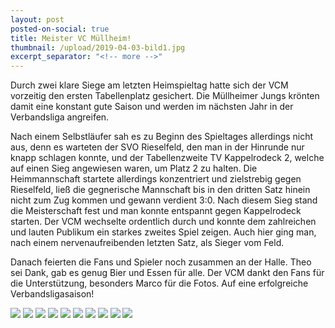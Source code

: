 ```yaml
---
layout: post
posted-on-social: true
title: Meister VC Müllheim!
thumbnail: /upload/2019-04-03-bild1.jpg
excerpt_separator: "<!-- more -->"
---
```


Durch zwei klare Siege am letzten Heimspieltag hatte sich der VCM vorzeitig den ersten Tabellenplatz gesichert. Die Müllheimer Jungs krönten damit eine konstant gute Saison und werden im nächsten Jahr in der Verbandsliga angreifen.

Nach einem Selbstläufer sah es zu Beginn des Spieltages allerdings nicht aus, denn es warteten der SVO Rieselfeld, den man in der Hinrunde nur knapp schlagen konnte, und der Tabellenzweite TV Kappelrodeck 2, welche auf einen Sieg angewiesen waren, um Platz 2 zu halten. Die Heimmannschaft startete allerdings konzentriert und zielstrebig gegen Rieselfeld, ließ die gegnerische Mannschaft bis in den dritten Satz hinein nicht zum Zug kommen und gewann verdient 3:0. Nach diesem Sieg stand die Meisterschaft fest und man konnte entspannt gegen Kappelrodeck starten. Der VCM wechselte ordentlich durch und konnte dem zahlreichen und lauten Publikum ein starkes zweites Spiel zeigen. Auch hier ging man, nach einem nervenaufreibenden letzten Satz, als Sieger vom Feld.

Danach feierten die Fans und Spieler noch zusammen an der Halle. Theo sei Dank, gab es genug Bier und Essen für alle. Der VCM dankt den Fans für die Unterstützung, besonders Marco für die Fotos.
Auf eine erfolgreiche Verbandsligasaison!

![](/upload/2019-04-03-bild2.jpg) ![](/upload/2019-04-03-bild3.jpg) ![](/upload/2019-04-03-bild4.jpg) ![](/upload/2019-04-03-bild5.jpg) ![](/upload/2019-04-03-bild6.jpg) ![](/upload/2019-04-03-bild7.jpg) ![](/upload/2019-04-03-bild8.jpg) ![](/upload/2019-04-03-bild9.jpg) ![](/upload/2019-04-03-bild10.jpg) ![](/upload/2019-04-03-bild11.jpg)
